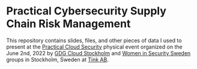 # Practical Cybersecurity Supply Chain Risk Management

This repository contains slides, files, and other pieces of data I used to present at the [Practical Cloud Security](https://www.meetup.com/GDG-Cloud-Stockholm/events/286092894/) physical event organized on the June 2nd, 2022 by [GDG Cloud Stockholm](https://www.meetup.com/GDG-Cloud-Stockholm/) and [Women in Security Sweden](https://www.meetup.com/women-in-security-stockholm-sweden/) groups in Stockholm, Sweden at [Tink AB](https://tink.com/).
